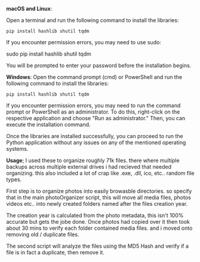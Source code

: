 **macOS and Linux**:

Open a terminal and run the following command to install the libraries:

```pip install hashlib shutil tqdm```

If you encounter permission errors, you may need to use sudo:

sudo pip install hashlib shutil tqdm

You will be prompted to enter your password before the installation begins.

**Windows**:
Open the command prompt (cmd) or PowerShell and run the following command to install the libraries:

```pip install hashlib shutil tqdm```

If you encounter permission errors, you may need to run the command prompt or PowerShell as an administrator. To do this, right-click on the respective application and choose "Run as administrator." Then, you can execute the installation command.

Once the libraries are installed successfully, you can proceed to run the Python application without any issues on any of the mentioned operating systems.

**Usage**;
I used these to organize roughly 71k files. there where multiple backups across multiple external drives i had recieved that needed organizing. this also included a lot of crap like .exe, .dll, ico, etc.. random file types.

First step is to organize photos into easily browasble directories. so specify that in the main photoOrganizer script, this will move all media files, photos videos etc.. into newly created folders named after the files creation year. 

The creation year is calculated from the photo metadata, this isn't 100% accurate but gets the jobe done. Once photos had copied over it then took about 30 mins to verify each folder contained media files. and i moved onto removing old / duplicate files.

The second script will analyze the files using the MD5 Hash and verify if a file is in fact a duplicate, then remove it. 

